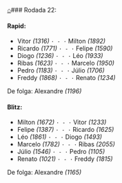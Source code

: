 [⌂](https://grupo-de-xadrez.github.io/)### Rodada 22:

#### Rapid:

* Vitor *(1316)* `· - ·` Milton *(1892)*  
* Ricardo *(1771)* `· - ·` Felipe *(1590)*  
* Diogo *(1236)* `· - ·` Léo *(1933)*  
* Ribas *(1623)* `· - ·` Marcelo *(1950)*  
* Pedro *(1183)* `· - ·` Júlio *(1706)*  
* Freddy *(1868)* `· - ·` Renato *(1234)*  

De folga: Alexandre *(1196)*

#### Blitz:

* Milton *(1672)* `· - ·` Vitor *(1233)*  
* Felipe *(1387)* `· - ·` Ricardo *(1625)*  
* Léo *(1861)* `· - ·` Diogo *(1493)*  
* Marcelo *(1782)* `· - ·` Ribas *(2055)*  
* Júlio *(1546)* `· - ·` Pedro *(1105)*  
* Renato *(1021)* `· - ·` Freddy *(1815)*  

De folga: Alexandre *(1165)*

